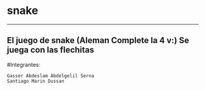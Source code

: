 # snake

------------------------------------
El juego de snake (Aleman Complete la 4 v:)
Se juega con las flechitas
------------------------------------
#Integrantes:
```
Gasser Abdeslam Abdelgelil Serna
Santiago Marin Dussan
```
